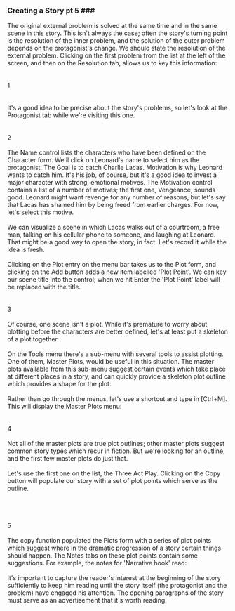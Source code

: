 ### Creating a Story pt 5 ### <br/>
The original external problem is solved at the same time and in the same scene in this story.  This isn't always the case; often the story's turning point is the resolution of the inner problem, and the solution of the outer problem depends on the protagonist's change.  We should state the resolution of the external problem.  Clicking on the first problem from the list at the left of the screen, and then on the Resolution tab, allows us to key this information: <br/>
 <br/>
 <br/>
1 <br/>
 <br/>
 <br/>
It's a good idea to be precise about the story's problems, so let's look at the Protagonist tab while we're visiting this one. <br/>
 <br/>
 <br/>
2 <br/>
 <br/>
The Name control lists the characters who have been defined on the Character form.  We'll click on Leonard's name to select him as the protagonist.  The Goal is to catch Charlie Lacas.  Motivation is why Leonard wants to catch him.  It's his job, of course, but it's a good idea to invest a major character with strong, emotional motives.  The Motivation control contains a list of a number of motives; the first one, Vengeance, sounds good.  Leonard might want revenge for any number of reasons, but let's say that Lacas has shamed him by being freed from earlier charges.  For now, let's select this motive. <br/>
 <br/>
We can visualize a scene in which Lacas walks out of a courtroom, a free man, talking on his cellular phone to someone, and laughing at Leonard.  That might be a good way to open the story, in fact.  Let's record it while the idea is fresh.   <br/>
 <br/>
Clicking on the Plot entry on the menu bar takes us to the Plot form, and clicking on the Add button adds a new item labelled 'Plot Point'.  We can key our scene title into the control; when we hit Enter the 'Plot Point' label will be replaced with the title. <br/>
 <br/>
 <br/>
3 <br/>
 <br/>
Of course, one scene isn't a plot.  While it's premature to worry about plotting before the characters are better defined, let's at least put a skeleton of a plot together. <br/>
 <br/>
On the Tools menu there's a sub-menu with several tools to assist plotting.  One of them, Master Plots, would be useful in this situation.   The master plots available from this sub-menu suggest certain events which take place at different places in a story, and can quickly provide a skeleton plot outline which provides a shape for the plot. <br/>
 <br/>
Rather than go through the menus, let's use a shortcut and type in [Ctrl+M].  This will display the Master Plots menu: <br/>
 <br/>
 <br/>
4 <br/>
 <br/>
Not all of the master plots are true plot outlines; other master plots suggest common story types which recur in fiction.  But we're looking for an outline, and the first few master plots do just that. <br/>
 <br/>
Let's use the first one on the list, the Three Act Play.  Clicking on the Copy button will populate our story with a set of plot points which serve as the outline. <br/>
 <br/>
 <br/>
 <br/>
 <br/>
5 <br/>
 <br/>
The copy function populated the Plots form with a series of plot points which suggest where in the dramatic progression of a story certain things should happen.  The Notes tabs on these plot points contain some suggestions.  For example, the notes for 'Narrative hook' read: <br/>
 <br/>
It's important to capture the reader's interest at the beginning of the story sufficiently to keep him reading until the story itself (the protagonist and the problem) have engaged his attention.  The opening paragraphs of the story must serve as an advertisement that it's worth reading. <br/>
 <br/>
